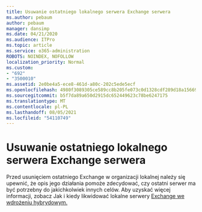 ```yaml
---
title: Usuwanie ostatniego lokalnego serwera Exchange serwera
ms.author: pebaum
author: pebaum
manager: dansimp
ms.date: 04/21/2020
ms.audience: ITPro
ms.topic: article
ms.service: o365-administration
ROBOTS: NOINDEX, NOFOLLOW
localization_priority: Normal
ms.custom:
- "692"
- "3500010"
ms.assetid: 2e0be4a5-ece8-461d-a80c-202c5ede5ecf
ms.openlocfilehash: 4980f3089305ce589cc8b205fe073c0d1328cdf289d18a15669c081e0ab4aa5f
ms.sourcegitcommit: b5f7da89a650d2915dc652449623c78be6247175
ms.translationtype: MT
ms.contentlocale: pl-PL
ms.lasthandoff: 08/05/2021
ms.locfileid: "54110749"
---
```

# <a name="removing-the-last-on-premises-exchange-server"></a>Usuwanie ostatniego lokalnego serwera Exchange serwera

Przed usunięciem ostatniego Exchange w organizacji lokalnej należy się upewnić, że opis jego działania pomoże zdecydować, czy ostatni serwer ma być potrzebny do jakichkolwiek innych celów. Aby uzyskać więcej informacji, zobacz Jak i kiedy likwidować lokalne serwery [Exchange we wdrożeniu hybrydowym.](https://technet.microsoft.com/library/dn931280%28v=exchg.150%29.aspx)
  